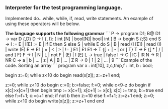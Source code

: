 <h3>Interpreter for the test programming language.</h3> 
Implemented do...while, while, if, read, write statements. An example of using these operators will be below.<p>
<b>The language supports the following grammar</b>
```
P → program D1; B@
D1 → var D {,D}
D → I {, I}: [ int [N] | bool[N]| bool| int ]
B → begin S {;S} end
S → I := E | I[E] := E | if E then S else S | while
E do S | B | read (I [E]) | read (I) | write (E)
E → E1 [ = | < | > | != ] E1 | E1
E1 → T {[ + | - | or ] T}
T → F {[ * | / | and ] F}
F → I | N | L | not F | (E) | I [E]
L → true | false
I → C | IC | IR
N → R | NR
C → a | b | ... | z | A | B | ... | Z
R → 0 | 1 | 2 | ... | 9
```
Example of the code. Sorting an array
```
program
var x : int[10],
z,c,tmp,f : int,
b : bool;

begin
z:=0;
while z<10 do
begin
	read(x[z]);
	z:=z+1
end;

z:=0;
while z<10 do
begin
	c:=0;
	b:=false;
	f:=0;
	while c<9-z do
		begin
		if x[c]>x[c+1] then
			begin
			tmp := x[c+1];
			x[c+1] := x[c];
			x[c] := tmp;
			b:=true
			end
		else f:=f+1;
		c:=c+1
		end;
	if not b then z:=10 else f:=f+1;
	z:=z+1
end;
z:=0;
while z<10 do
	begin
	write(x[z]);
	z:=z+1
	end
end
```
